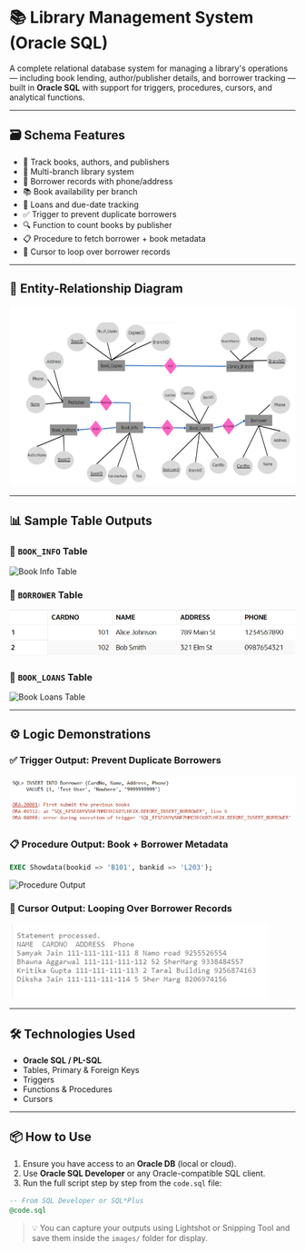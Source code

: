 # 📚 Library Management System (Oracle SQL)

A complete relational database system for managing a library's operations — including book lending, author/publisher details, and borrower tracking — built in **Oracle SQL** with support for triggers, procedures, cursors, and analytical functions.

---

## 🗃️ Schema Features

- 📖 Track books, authors, and publishers  
- 🏢 Multi-branch library system  
- 👤 Borrower records with phone/address  
- 📚 Book availability per branch  
- 🔄 Loans and due-date tracking  
- ✅ Trigger to prevent duplicate borrowers  
- 🔍 Function to count books by publisher  
- 📋 Procedure to fetch borrower + book metadata  
- 🔁 Cursor to loop over borrower records  

---

## 📐 Entity-Relationship Diagram

![ER Diagram](images/er%20diagram.png)

---

## 📊 Sample Table Outputs

### 📗 `BOOK_INFO` Table  
![Book Info Table](images/book%20info%20table.png)

### 👥 `BORROWER` Table  
![Borrower Table](images/borrower%20table.png)

### 📄 `BOOK_LOANS` Table  
![Book Loans Table](images/book%20loans%20table.png)

---

## ⚙️ Logic Demonstrations

### ✅ Trigger Output: Prevent Duplicate Borrowers  
![Trigger Output](images/trigger%20output.png)

### 📋 Procedure Output: Book + Borrower Metadata  
```sql
EXEC Showdata(bookid => 'B101', bankid => 'L203');
```
![Procedure Output](images/procedure%20output.png)

### 🔁 Cursor Output: Looping Over Borrower Records  
![Cursor Output](images/cursor%20output.png)

---

## 🛠️ Technologies Used

- **Oracle SQL / PL-SQL**
- Tables, Primary & Foreign Keys  
- Triggers  
- Functions & Procedures  
- Cursors  

---

## 📦 How to Use

1. Ensure you have access to an **Oracle DB** (local or cloud).
2. Use **Oracle SQL Developer** or any Oracle-compatible SQL client.
3. Run the full script step by step from the `code.sql` file:

```sql
-- From SQL Developer or SQL*Plus
@code.sql
```

> 💡 You can capture your outputs using Lightshot or Snipping Tool and save them inside the `images/` folder for display.
